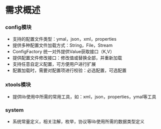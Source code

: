 # 需求概述

### config模块

+ 支持的配置文件类型：ymal，json，xml，properties
+ 提供多种配置文件加载方式：String，File，Stream
+ ConfigFactory 统一对外提供Value获取接口（K,V）
+ 提供配置文件修改接口：修改值或替换全部，并重新加载
+ 支持任意自定义配置，可方便用户进行扩展
+ 配置加载时，需要对配置项进行校验：必选配置，可选配置

### xtools模块

+ 提供lib使用中所需的常用工具，如：xml，json，properties，ymal等工具

### system

+ 系统常量定义，相关注解，枚举，协议等lib使用所需的数据类型定义